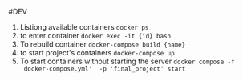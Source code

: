 #DEV 
1. Listiong available containers `docker ps`
2. to enter container `docker exec -it {id} bash`
3. To rebuild container `docker-compose build {name}`
4. to start project's containers `docker-compose up`
5. To start containers without starting the server `docker compose -f 'docker-compose.yml'  -p 'final_project' start`